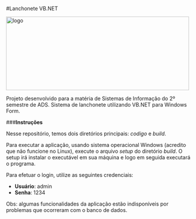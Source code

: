 #Lanchonete VB.NET

<a data-flickr-embed="true" href="https://www.flickr.com/photos/193894977@N06/51432023748/" title="logo"><img src="https://live.staticflickr.com/65535/51432023748_193c27c260.jpg" width="500" height="201" alt="logo"></a><script async src="//embedr.flickr.com/assets/client-code.js" charset="utf-8"></script>

Projeto desenvolvido para a matéria de Sistemas de Informação do 2º semestre de ADS. Sistema de lanchonete utilizando VB.NET para Windows Form.

###**Instruções**

Nesse repositório, temos dois diretórios principais: *codigo* e *build*.

Para executar a aplicação, usando sistema operacional Windows (acredito que não funcione no Linux), execute o arquivo *setup* do diretório *build*. O setup irá instalar o executável em sua máquina e logo em seguida executará o programa.

Para efetuar o login, utilize as seguintes credenciais:
- **Usuário**: admin
- **Senha**: 1234

Obs: algumas funcionalidades da aplicação estão indisponíveis por problemas que ocorreram com o banco de dados.